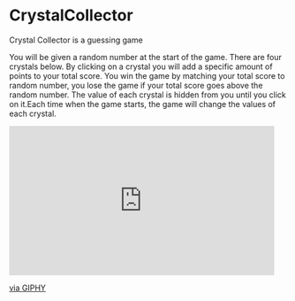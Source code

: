 # CrystalCollector

Crystal Collector is a guessing game 

You will be given a random number at the start of the game.
There are four crystals below. By clicking on a crystal you will add a specific amount of points to your total score.
You win the game by matching your total score to random number, you lose the game if your total score goes above the random number. The value of each crystal is hidden from you until you click on it.Each time when the game starts, the game will change the values of each crystal. 

<iframe src="https://giphy.com/embed/l3c5GRXum6wMZ5apy" width="480" height="270" frameBorder="0" class="giphy-embed" allowFullScreen></iframe><p><a href="https://giphy.com/gifs/crystalcollector-l3c5GRXum6wMZ5apy">via GIPHY</a></p>
